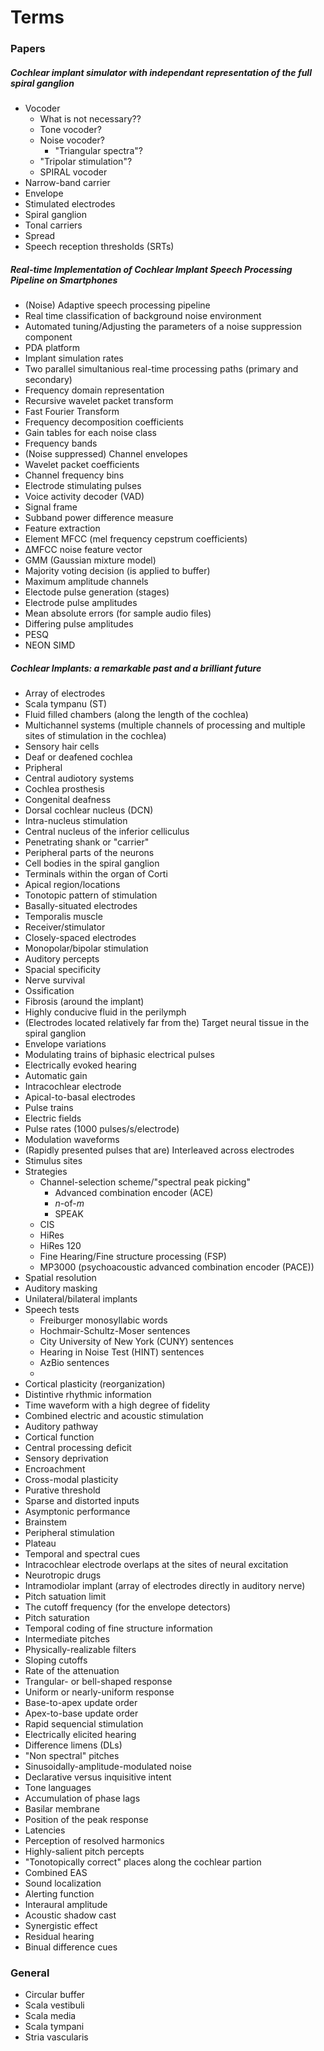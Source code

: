 # Terms

### Papers

##### Cochlear implant simulator with independant representation of the full spiral ganglion
* Vocoder
	* What is not necessary??
	* Tone vocoder?
	* Noise vocoder?
		* "Triangular spectra"?
	* "Tripolar stimulation"?
	* SPIRAL vocoder
* Narrow-band carrier
* Envelope
* Stimulated electrodes
* Spiral ganglion
* Tonal carriers
* Spread
* Speech reception thresholds (SRTs)


##### Real-time Implementation of Cochlear Implant Speech Processing Pipeline on Smartphones

* (Noise) Adaptive speech processing pipeline
* Real time classification of background noise environment 
* Automated tuning/Adjusting the parameters of a noise suppression component
* PDA platform
* Implant simulation rates
* Two parallel simultanious real-time processing paths (primary and secondary)
* Frequency domain representation
* Recursive wavelet packet transform
* Fast Fourier Transform
* Frequency decomposition coefficients
* Gain tables for each noise class
* Frequency bands
* (Noise suppressed) Channel envelopes
* Wavelet packet coefficients
* Channel frequency bins
* Electrode stimulating pulses
* Voice activity decoder (VAD)
* Signal frame
* Subband power difference measure
* Feature extraction
* Element MFCC (mel frequency cepstrum coefficients)
* ΔMFCC noise feature vector
* GMM (Gaussian mixture model)
* Majority voting decision (is applied to buffer)
* Maximum amplitude channels
* Electode pulse generation (stages)
* Electrode pulse amplitudes
* Mean absolute errors (for sample audio files)
* Differing pulse amplitudes
* PESQ
* NEON SIMD


##### Cochlear Implants: a remarkable past and a brilliant future

* Array of electrodes
* Scala tympanu (ST)
* Fluid filled chambers (along the length of the cochlea)
* Multichannel systems (multiple channels of processing and multiple sites of stimulation in the cochlea)
* Sensory hair cells
* Deaf or deafened cochlea
* Pripheral
* Central audiotory systems
* Cochlea prosthesis
* Congenital deafness
* Dorsal cochlear nucleus (DCN)
* Intra-nucleus stimulation
* Central nucleus of the inferior celliculus
* Penetrating shank or "carrier"
* Peripheral parts of the neurons
* Cell bodies in the spiral ganglion
* Terminals within the organ of Corti
* Apical region/locations
* Tonotopic pattern of stimulation
* Basally-situated electrodes
* Temporalis muscle
* Receiver/stimulator
* Closely-spaced electrodes
* Monopolar/bipolar stimulation
* Auditory percepts
* Spacial specificity
* Nerve survival
* Ossification
* Fibrosis (around the implant)
* Highly conducive fluid in the perilymph
* (Electrodes located relatively far from the) Target neural tissue in the spiral ganglion
* Envelope variations
* Modulating trains of biphasic electrical pulses
* Electrically evoked hearing
* Automatic gain
* Intracochlear electrode
* Apical-to-basal electrodes
* Pulse trains
* Electric fields
* Pulse rates (1000 pulses/s/electrode)
* Modulation waveforms
* (Rapidly presented pulses that are) Interleaved across electrodes
* Stimulus sites
* Strategies 
	* Channel-selection scheme/"spectral peak picking"
		* Advanced combination encoder (ACE)
		* *n*-of-*m*
		* SPEAK
	* CIS
	* HiRes
	* HiRes 120
	* Fine Hearing/Fine structure processing (FSP)
	* MP3000 (psychoacoustic advanced combination encoder (PACE))
* Spatial resolution
* Auditory masking
* Unilateral/bilateral implants
* Speech tests
	* Freiburger monosyllabic words
	* Hochmair-Schultz-Moser sentences
	* City University of New York (CUNY) sentences
	* Hearing in Noise Test (HINT) sentences
	* AzBio sentences
	* 
* Cortical plasticity (reorganization)
* Distintive rhythmic information
* Time waveform with a high degree of fidelity
* Combined electric and acoustic stimulation
* Auditory pathway
* Cortical function
* Central processing deficit
* Sensory deprivation
* Encroachment
* Cross-modal plasticity
* Purative threshold
* Sparse and distorted inputs
* Asymptonic performance
* Brainstem
* Peripheral stimulation
* Plateau
* Temporal and spectral cues
* Intracochlear electrode overlaps at the sites of neural excitation
* Neurotropic drugs
* Intramodiolar implant (array of electrodes directly in auditory nerve)
* Pitch satuation limit
* The cutoff frequency (for the envelope detectors)
* Pitch saturation
* Temporal coding of fine structure information
* Intermediate pitches
* Physically-realizable filters
* Sloping cutoffs
* Rate of the attenuation
* Trangular- or bell-shaped response
* Uniform or nearly-uniform response
* Base-to-apex update order
* Apex-to-base update order
* Rapid sequencial stimulation
* Electrically elicited hearing
* Difference limens (DLs)
* "Non spectral" pitches
* Sinusoidally-amplitude-modulated noise
* Declarative versus inquisitive intent
* Tone languages
* Accumulation of phase lags
* Basilar membrane
* Position of the peak response
* Latencies
* Perception of resolved harmonics
* Highly-salient pitch percepts
* "Tonotopically correct" places along the cochlear partion
* Combined EAS
* Sound localization
* Alerting function
* Interaural amplitude
* Acoustic shadow cast
* Synergistic effect
* Residual hearing
* Binual difference cues



### General

* Circular buffer
* Scala vestibuli
* Scala media
* Scala tympani
* Stria vascularis

